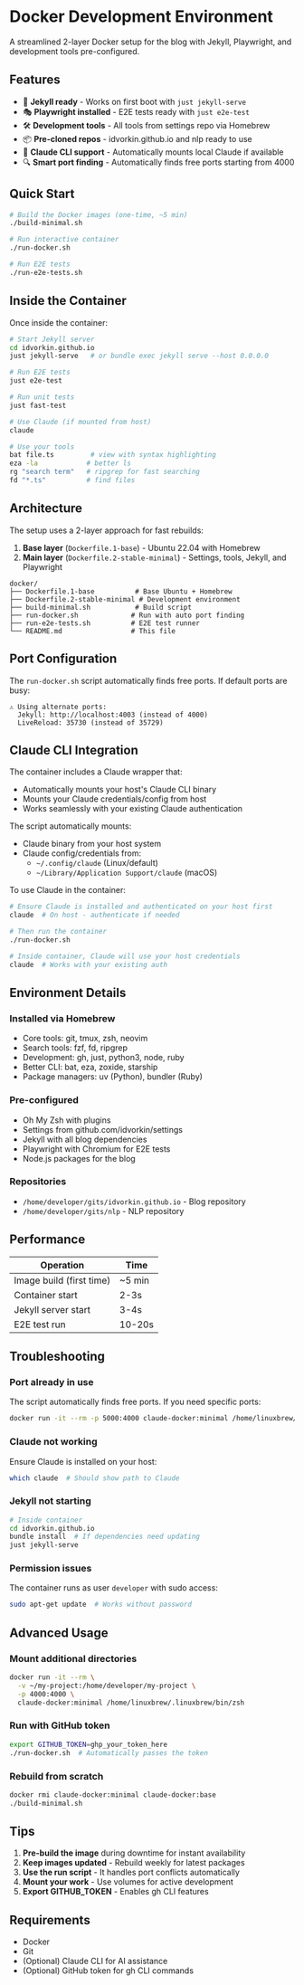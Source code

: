 # Docker Development Environment

A streamlined 2-layer Docker setup for the blog with Jekyll, Playwright, and development tools pre-configured.

## Features

- 🚀 **Jekyll ready** - Works on first boot with `just jekyll-serve`
- 🎭 **Playwright installed** - E2E tests ready with `just e2e-test`
- 🛠️ **Development tools** - All tools from settings repo via Homebrew
- 📦 **Pre-cloned repos** - idvorkin.github.io and nlp ready to use
- 🤖 **Claude CLI support** - Automatically mounts local Claude if available
- 🔍 **Smart port finding** - Automatically finds free ports starting from 4000

## Quick Start

```bash
# Build the Docker images (one-time, ~5 min)
./build-minimal.sh

# Run interactive container
./run-docker.sh

# Run E2E tests
./run-e2e-tests.sh
```

## Inside the Container

Once inside the container:

```bash
# Start Jekyll server
cd idvorkin.github.io
just jekyll-serve   # or bundle exec jekyll serve --host 0.0.0.0

# Run E2E tests
just e2e-test

# Run unit tests
just fast-test

# Use Claude (if mounted from host)
claude

# Use your tools
bat file.ts         # view with syntax highlighting
eza -la            # better ls
rg "search term"   # ripgrep for fast searching
fd "*.ts"          # find files
```

## Architecture

The setup uses a 2-layer approach for fast rebuilds:

1. **Base layer** (`Dockerfile.1-base`) - Ubuntu 22.04 with Homebrew
2. **Main layer** (`Dockerfile.2-stable-minimal`) - Settings, tools, Jekyll, and Playwright

```
docker/
├── Dockerfile.1-base          # Base Ubuntu + Homebrew
├── Dockerfile.2-stable-minimal # Development environment
├── build-minimal.sh           # Build script
├── run-docker.sh             # Run with auto port finding
├── run-e2e-tests.sh          # E2E test runner
└── README.md                 # This file
```

## Port Configuration

The `run-docker.sh` script automatically finds free ports. If default ports are busy:

```
⚠ Using alternate ports:
  Jekyll: http://localhost:4003 (instead of 4000)
  LiveReload: 35730 (instead of 35729)
```

## Claude CLI Integration

The container includes a Claude wrapper that:
- Automatically mounts your host's Claude CLI binary
- Mounts your Claude credentials/config from host
- Works seamlessly with your existing Claude authentication

The script automatically mounts:
- Claude binary from your host system
- Claude config/credentials from:
  - `~/.config/claude` (Linux/default)
  - `~/Library/Application Support/claude` (macOS)

To use Claude in the container:
```bash
# Ensure Claude is installed and authenticated on your host first
claude  # On host - authenticate if needed

# Then run the container
./run-docker.sh

# Inside container, Claude will use your host credentials
claude  # Works with your existing auth
```

## Environment Details

### Installed via Homebrew
- Core tools: git, tmux, zsh, neovim
- Search tools: fzf, fd, ripgrep
- Development: gh, just, python3, node, ruby
- Better CLI: bat, eza, zoxide, starship
- Package managers: uv (Python), bundler (Ruby)

### Pre-configured
- Oh My Zsh with plugins
- Settings from github.com/idvorkin/settings
- Jekyll with all blog dependencies
- Playwright with Chromium for E2E tests
- Node.js packages for the blog

### Repositories
- `/home/developer/gits/idvorkin.github.io` - Blog repository
- `/home/developer/gits/nlp` - NLP repository

## Performance

| Operation | Time |
|-----------|------|
| Image build (first time) | ~5 min |
| Container start | 2-3s |
| Jekyll server start | 3-4s |
| E2E test run | 10-20s |

## Troubleshooting

### Port already in use
The script automatically finds free ports. If you need specific ports:
```bash
docker run -it --rm -p 5000:4000 claude-docker:minimal /home/linuxbrew/.linuxbrew/bin/zsh
```

### Claude not working
Ensure Claude is installed on your host:
```bash
which claude  # Should show path to Claude
```

### Jekyll not starting
```bash
# Inside container
cd idvorkin.github.io
bundle install  # If dependencies need updating
just jekyll-serve
```

### Permission issues
The container runs as user `developer` with sudo access:
```bash
sudo apt-get update  # Works without password
```

## Advanced Usage

### Mount additional directories
```bash
docker run -it --rm \
  -v ~/my-project:/home/developer/my-project \
  -p 4000:4000 \
  claude-docker:minimal /home/linuxbrew/.linuxbrew/bin/zsh
```

### Run with GitHub token
```bash
export GITHUB_TOKEN=ghp_your_token_here
./run-docker.sh  # Automatically passes the token
```

### Rebuild from scratch
```bash
docker rmi claude-docker:minimal claude-docker:base
./build-minimal.sh
```

## Tips

1. **Pre-build the image** during downtime for instant availability
2. **Keep images updated** - Rebuild weekly for latest packages
3. **Use the run script** - It handles port conflicts automatically
4. **Mount your work** - Use volumes for active development
5. **Export GITHUB_TOKEN** - Enables gh CLI features

## Requirements

- Docker
- Git
- (Optional) Claude CLI for AI assistance
- (Optional) GitHub token for gh CLI commands